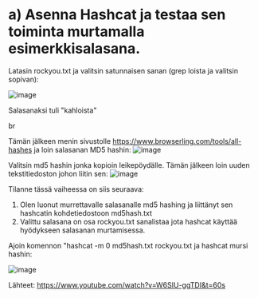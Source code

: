 














# a) Asenna Hashcat ja testaa sen toiminta murtamalla esimerkkisalasana.

Latasin rockyou.txt ja valitsin satunnaisen sanan (grep loista ja valitsin sopivan):

![image](https://github.com/user-attachments/assets/66dff66d-7dea-4620-9880-9e5586184c22)

Salasanaksi tuli "kahloista"

br

Tämän jälkeen menin sivustolle https://www.browserling.com/tools/all-hashes ja loin salasanan MD5 hashin:
![image](https://github.com/user-attachments/assets/2c72e968-7784-4cc8-882e-30c50bf4cfbf)

Valitsin md5 hashin jonka kopioin leikepöydälle. Tämän jälkeen loin uuden tekstitiedoston johon liitin sen:
![image](https://github.com/user-attachments/assets/2595ce67-7f09-4a34-83c4-baeb4fe0e7af)

Tilanne tässä vaiheessa on siis seuraava:

1. Olen luonut murrettavalle salasanalle md5 hashing ja liittänyt sen hashcatin kohdetiedostoon md5hash.txt
2. Valittu salasana on osa rockyou.txt sanalistaa jota hashcat käyttää hyödykseen salasanan murtamisessa.

Ajoin komennon "hashcat -m 0 md5hash.txt rockyou.txt ja hashcat mursi hashin:

![image](https://github.com/user-attachments/assets/c9724770-345f-4bf8-9f87-d4daa22d70f3)





















Lähteet:
https://www.youtube.com/watch?v=W6SIU-ggTDI&t=60s
